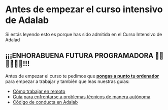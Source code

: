 # Antes de empezar el curso intensivo de Adalab

Si estás leyendo esto es porque has sido admitida en el Curso Intensivo de Adalad

## ¡¡¡ENHORABUENA FUTURA PROGRAMADORA 🎉🎉🎉🥳🥳🥳!!!

Antes de empezar el curso te pedimos que [**pongas a punto tu ordenador**](instalacion_de_ordenadores.md) para empezar a trabajar y también que leas nuestras guías:

- [Cómo trabajar en remoto](como_trabajar_en_remoto.md)
- [Guía para enfrentarse a problemas técnicos de manera autónoma](busqueda_de_soluciones.md)
- [Código de conducta en Adalab](codigo_de_conducta.md)

